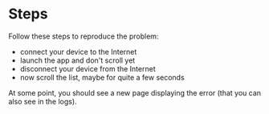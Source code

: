 # Steps

Follow these steps to reproduce the problem:
- connect your device to the Internet
- launch the app and don't scroll yet
- disconnect your device from the Internet
- now scroll the list, maybe for quite a few seconds

At some point, you should see a new page displaying the error (that you can also see in the logs).

